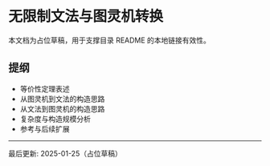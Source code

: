 # 无限制文法与图灵机转换

本文档为占位草稿，用于支撑目录 README 的本地链接有效性。

## 提纲

- 等价性定理表述
- 从图灵机到文法的构造思路
- 从文法到图灵机的构造思路
- 复杂度与构造规模分析
- 参考与后续扩展

---
最后更新: 2025-01-25（占位草稿）

